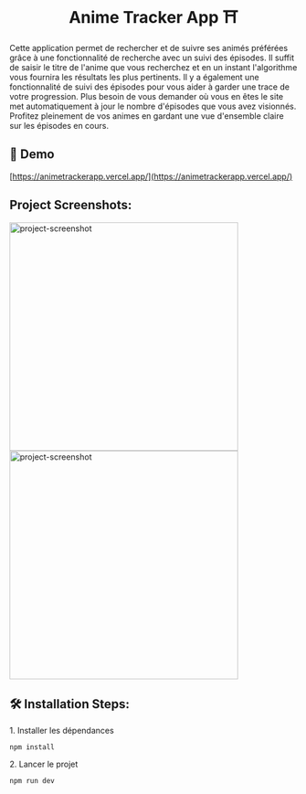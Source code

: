 <h1 align="center" id="title">Anime Tracker App ⛩️</h1>

<p id="description">Cette application permet de rechercher et de suivre ses animés préférées grâce à une fonctionnalité de recherche avec un suivi des épisodes. Il suffit de saisir le titre de l'anime que vous recherchez et en un instant l'algorithme vous fournira les résultats les plus pertinents. Il y a également une fonctionnalité de suivi des épisodes pour vous aider à garder une trace de votre progression. Plus besoin de vous demander où vous en êtes le site met automatiquement à jour le nombre d'épisodes que vous avez visionnés. Profitez pleinement de vos animes en gardant une vue d'ensemble claire sur les épisodes en cours.</p>

<h2>🚀 Demo</h2>

[https://animetrackerapp.vercel.app/](https://animetrackerapp.vercel.app/)

<h2>Project Screenshots:</h2>

<img src="https://zupimages.net/up/23/21/4aan.png" alt="project-screenshot" width="400" height="400/">

<img src="https://zupimages.net/up/23/21/zekb.png" alt="project-screenshot" width="400" height="400/">

<h2>🛠️ Installation Steps:</h2>

<p>1. Installer les dépendances</p>

```
npm install
```

<p>2. Lancer le projet</p>

```
npm run dev
```
